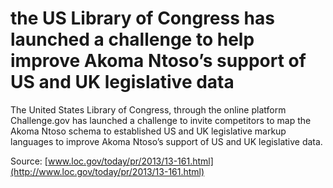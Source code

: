 # the US Library of Congress has launched a challenge to help improve Akoma Ntoso’s support of US and UK legislative data

The United States Library of Congress, through the online platform Challenge.gov has launched a challenge to invite competitors to map the Akoma Ntoso schema to established US and UK legislative markup languages to improve Akoma Ntoso’s support of US and UK legislative data.

Source: [www.loc.gov/today/pr/2013/13-161.html](http://www.loc.gov/today/pr/2013/13-161.html)

